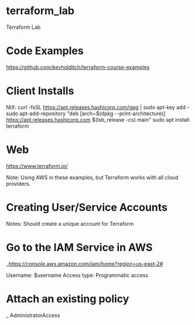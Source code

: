 # terraform_lab
Terraform Lab

# Code Examples
https://github.com/kevholditch/terraform-course-examples

# Client Installs

NIX:
curl -fsSL https://apt.releases.hashicorp.com/gpg | sudo apt-key add -
sudo apt-add-repository "deb [arch=$(dpkg --print-architecture)] https://apt.releases.hashicorp.com $(lsb_release -cs) main"
sudo apt install terraform

# Web
https://www.terraform.io/

Note: 
Using AWS in these examples, but Terraform works with all cloud providers.

# Creating User/Service Accounts

Notes:
Should create a unique account for Terraform 

# Go to the IAM Service in AWS
  \_https://console.aws.amazon.com/iam/home?region=us-east-2#

Username: $username
Access type: Programmatic access

# Attach an existing policy
  \_ AdministratorAccess

